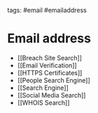tags: #email #emailaddress

# Email address

- [[Breach Site Search]]
- [[Email Verification]]
- [[HTTPS Certificates]]
- [[People Search Engine]]
- [[Search Engine]]
- [[Social Media Search]]
- [[WHOIS Search]]
